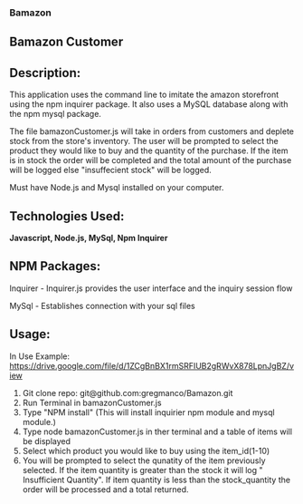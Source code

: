 ### Bamazon

## Bamazon Customer

## Description:

This application uses the command line to imitate the amazon storefront using the npm inquirer package. It also uses a MySQL database along with the npm mysql package.


The file bamazonCustomer.js will take in orders from customers and deplete stock from the store's inventory. The user will be prompted to select the product they would like to buy and the quantity of the purchase. If the item is in stock the order will be completed and the total amount of the purchase will be logged else "insuffecient stock" will be logged.

Must have Node.js and Mysql installed on your computer.


## Technologies Used:

<strong>Javascript, Node.js, MySql, Npm Inquirer</strong>

## NPM Packages:

Inquirer - Inquirer.js provides the user interface and the inquiry session flow

MySql - Establishes connection with your sql files

## Usage:

 In Use Example: https://drive.google.com/file/d/1ZCgBnBX1rmSRFIUB2gRWvX878LpnJgBZ/view
 
<ol>
<li> Git clone repo: git@github.com:gregmanco/Bamazon.git</li>

<li> Run Terminal in bamazonCustomer.js</li>

<li> Type "NPM install" (This will install inquirier npm module and mysql module.)</li>

<li> Type node bamazonCustomer.js in ther terminal and a table of items will be displayed</li>

<li> Select which product you would like to buy using the item_id(1-10)</li>

<li> You will be prompted to select the qunatity of the item previously selected.
   If the item quantity is greater than the stock it will log " Insufficient Quantity".
   If item quantity is less than the stock_quantity the order will be processed  and a total returned.</li>
   </ol>